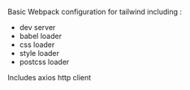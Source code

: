 Basic Webpack configuration for tailwind including :
- dev server
- babel loader
- css loader
- style loader
- postcss loader

 Includes axios http client